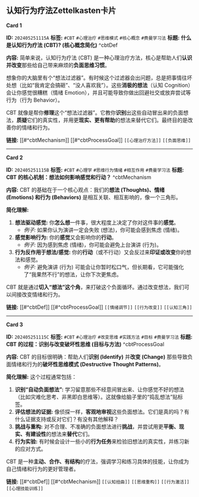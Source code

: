## 认知行为疗法Zettelkasten卡片


**Card 1**

**ID:** `202405251115A`
**标签:** `#CBT` `#心理治疗` `#思维模式` `#核心概念` `#费曼学习法`
**标题:** **什么是认知行为疗法 (CBT)? (核心概念简化)** ^cbtDef

**内容:**
简单来说，认知行为疗法 (CBT) 是一种心理治疗方法，核心是帮助人们**认识并改变**那些给自己带来麻烦的**负面思维习惯**。

想象你的大脑里有个“想法过滤器”。有时候这个过滤器会出问题，总是把事情往坏处想（比如“我肯定会搞砸”、“没人喜欢我”）。这些**消极的想法**（认知 Cognition）会让你感觉很糟糕（情绪 Emotion），并且可能导致你做出回避社交或放弃尝试等行为（行为 Behavior）。

CBT 就像是帮你**修理**这个“想法过滤器”。它教你**识别**出这些自动冒出来的负面想法，**质疑**它们的真实性，并用更**现实、更有帮助**的想法来替代它们。最终目的是改善你的情绪和行为。

**链接:** [[#^cbtMechanism]] [[#^cbtProcessGoal]] `[[心理治疗方法]]` `[[负面思维]]`

---

**Card 2**

**ID:** `202405251115B`
**标签:** `#CBT` `#心理学` `#思维行为情绪` `#相互作用` `#费曼学习法`
**标题:** **CBT 的核心机制：想法如何影响感觉和行动？** ^cbtMechanism

**内容:**
CBT 的基础在于一个核心观点：我们的**想法 (Thoughts)、情绪 (Emotions) 和行为 (Behaviors)** 是相互关联、相互影响的，像一个三角形。

**简化理解:**
1.  **想法驱动感觉:** 你**怎么想**一件事，很大程度上决定了你对这件事的**感觉**。
    *   *例子:* 如果你认为演讲一定会失败 (想法)，你可能会感到焦虑 (情绪)。
2.  **感觉影响行为:** 你的**感觉**又会影响你的**行动**。
    *   *例子:* 因为感到焦虑 (情绪)，你可能会避免上台演讲 (行为)。
3.  **行为反作用于想法/感觉:** 你的**行动**（或不行动）又会反过来**印证或改变**你的想法和感觉。
    *   *例子:* 避免演讲 (行为) 可能会让你暂时松口气，但长期看，它可能强化了“我果然不行”的想法，让你下次更焦虑。

CBT 就是通过**切入“想法”这个角**，来打破这个负面循环。通过改变想法，我们可以间接改变情绪和行为。

**链接:** [[#^cbtDef]] [[#^cbtProcessGoal]] `[[情绪调节]]` `[[行为改变]]` `[[认知三角]]`

---

**Card 3**

**ID:** `202405251115C`
**标签:** `#CBT` `#心理治疗` `#改变思维` `#实践方法` `#目标` `#费曼学习法`
**标题:** **CBT 的过程：识别与改变破坏性思维 (目标与方法)** ^cbtProcessGoal

**内容:**
CBT 的目标很明确：帮助人们**识别 (Identify)** 并**改变 (Change)** 那些导致负面情绪和行为的**破坏性思维模式 (Destructive Thought Patterns)**。

**简化理解:** 这个过程通常包括：

1.  **识别“自动负面想法”:** 学习留意那些不经意间冒出来、让你感觉不好的想法（比如灾难化思考、非黑即白思维等）。这就像给脑子里的“捣乱想法”贴标签。
2.  **评估想法的证据:** 像侦探一样，**客观地审视**这些负面想法。它们是真的吗？有什么证据支持或反对它们？有没有其他解释？
3.  **挑战与重构:** 对不合理、不准确的负面想法进行**挑战**，并尝试用更**平衡、现实、有建设性**的想法来**替代**它们。
4.  **行为实验:** 有时候会设计一些小的**行为任务**来检验旧想法的真实性，并练习新的应对方式。

CBT 是一种**主动、合作、有结构**的疗法，强调学习和练习具体的技能，让你成为自己情绪和行为的更好管理者。

**链接:** [[#^cbtDef]] [[#^cbtMechanism]] `[[认知扭曲]]` `[[思维重构]]` `[[行为激活]]` `[[心理技能训练]]`
